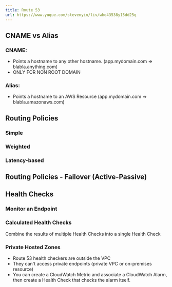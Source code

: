 ```yaml
---
title: Route 53
url: https://www.yuque.com/stevenyin/liv/who43538y15dd25q
---
```


<a name="HwLWn"></a>

## CNAME vs Alias

<a name="cHKg0"></a>

### CNAME:

- Points a hostname to any other hostname. (app.mydomain.com => blabla.anything.com)
- ONLY FOR NON ROOT DOMAIN <a name="U3Di5"></a>

### Alias:

- Points a hostname to an AWS Resource (app.mydomain.com => blabla.amazonaws.com)

<a name="HS6Gq"></a>

## Routing Policies

<a name="CGXB1"></a>

### Simple

<a name="YnGit"></a>

### Weighted

<a name="WPkmP"></a>

### Latency-based

<a name="BNDYy"></a>

## Routing Policies - Failover (Active-Passive)

<a name="VOsJ8"></a>

## Health Checks

<a name="h73UY"></a>

### Monitor an Endpoint

<a name="fq50d"></a>

### Calculated Health Checks

Combine the results of multiple Health Checks into a single Health Check <a name="YjqKv"></a>

### Private Hosted Zones

- Route 53 health checkers are outside the VPC
- They can't access private endpoints (private VPC or on-premises resource)
- You can create a CloudWatch Metric and associate a CloudWatch Alarm, then create a Health Check that checks the alarm itself.
